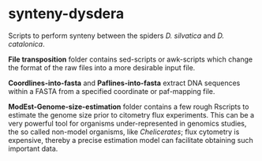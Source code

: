 # synteny-dysdera
Scripts to perform synteny between the spiders _D. silvatica_ and _D. catalonica_. 

**File transposition** folder contains sed-scripts or awk-scripts which change the format of the raw files into a more
desirable input file.

**Coordlines-into-fasta** and **Paflines-into-fasta** extract DNA sequences within a FASTA from a specified coordinate or paf-mapping
file. 

**ModEst-Genome-size-estimation** folder contains a few rough Rscripts to estimate the genome size prior to citometry
flux experiments. This can be a very powerful tool for organisms under-represented in genomics studies, the so called
non-model organisms, like *Chelicerates*; flux cytometry is expensive, thereby a precise estimation model can facilitate
obtaining such important data. 

